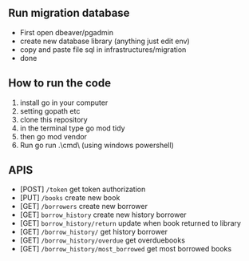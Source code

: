 ## Run migration database
- First open dbeaver/pgadmin
- create new database library (anything just edit env)
- copy and paste file sql in infrastructures/migration
- done

## How to run the code
1. install go in your computer
2. setting gopath etc
3. clone this repository
4. in the terminal type go mod tidy
5. then go mod vendor
6. Run go run .\cmd\  (using windows powershell)

## APIS
- [POST] `/token` get token authorization
- [PUT] `/books` create new book
- [GET] `/borrowers` create new borrower
- [GET] `borrow_history` create new history borrower
- [GET] `borrow_history/return` update when book returned to library
- [GET] `/borrow_history/` get history borrower
- [GET] `/borrow_history/overdue` get overduebooks
- [GET] `/borrow_history/most_borrowed` get most borrowed books
